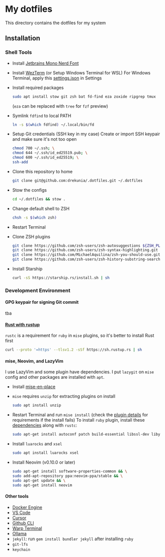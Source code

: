 # My dotfiles

This directory contains the dotfiles for my system

## Installation

### Shell Tools

- Install [Jetbrains Mono Nerd Font](https://www.jetbrains.com/lp/mono/)

- Install [WezTerm](https://wezfurlong.org/wezterm/install/linux.html#using-the-apt-repo) (or Setup Windows Terminal for WSL)
  For Windows Terminal, apply this [settings.json](https://gist.github.com/drekunia/8eb6db8024bdc668d7ccece28a820109) in Settings

- Install required packages
  ```bash
  sudo apt install stow git zsh bat fd-find eza zoxide ripgrep tmux
  ```
  (`eza` can be replaced with `tree` for `fzf` preview)

- Symlink `fdfind` to local PATH 
  ```bash
  ln -s $(which fdfind) ~/.local/bin/fd
  ```

- Setup Git credentials (SSH key in my case)
  Create or import SSH keypair and make sure it's not too open
  ```bash
  chmod 700 ~/.ssh; \
  chmod 644 ~/.ssh/id_ed25519.pub; \
  chmod 600 ~/.ssh/id_ed25519; \
  ssh-add
  ```

- Clone this repository to home
  ```bash
  git clone git@github.com:drekunia/.dotfiles.git ~/.dotfiles
  ```

- Stow the configs
  ```bash
  cd ~/.dotfiles && stow .
  ```

- Change default shell to ZSH
  ```bash
  chsh -s $(which zsh)
  ```

- Restart Terminal

- Clone ZSH plugins
  ```bash
  git clone https://github.com/zsh-users/zsh-autosuggestions ${ZSH_PLUGINS:-~/.zsh/plugins}/zsh-autosuggestions; \
  git clone https://github.com/zsh-users/zsh-syntax-highlighting.git ${ZSH_PLUGINS:-~/.zsh/plugins}/zsh-syntax-highlighting; \
  git clone https://github.com/MichaelAquilina/zsh-you-should-use.git ${ZSH_PLUGINS:-~/.zsh/plugins}/you-should-use; \
  git clone https://github.com/zsh-users/zsh-history-substring-search.git ${ZSH_PLUGINS:-~/.zsh/plugins}/zsh-history-substring-search
  ```

- Install Starship
  ```bash
  curl -sS https://starship.rs/install.sh | sh
  ```

### Development Environment

#### GPG keypair for signing Git commit
tba

#### [Rust with rustup](https://www.rust-lang.org/tools/install)
`rustc` is a requirement for `ruby` in `mise` plugins, so it's better to install Rust first
```bash
curl --proto '=https' --tlsv1.2 -sSf https://sh.rustup.rs | sh
```

#### mise, Neovim, and LazyVim
I use LazyVim and some plugin have dependencies. I put `lazygit` on `mise` config and other packages are installed with `apt`.

- Install [mise-en-place](https://mise.jdx.dev/installing-mise.html#apt)

- `mise` requires `unzip` for extracting plugins on install
  ```bash
  sudo apt install unzip
  ```

- Restart Terminal and run `mise install`
  (check the [plugin details](https://mise.jdx.dev/plugins.html) for requirements if the install fails)
  To install `ruby` plugin, install these [dependencies](https://github.com/rbenv/ruby-build/wiki#ubuntudebianmint) along with `rustc`:
  ```bash
  sudo apt-get install autoconf patch build-essential libssl-dev libyaml-dev libreadline6-dev zlib1g-dev libgmp-dev libncurses5-dev libffi-dev libgdbm6 libgdbm-dev libdb-dev uuid-dev
  ```

- Install `luarocks` and `xsel`
  ```bash
  sudo apt install luarocks xsel
  ```

- Install Neovim (v0.10.0 or later)
  ```bash
  sudo apt-get install software-properties-common && \
  sudo add-apt-repository ppa:neovim-ppa/stable && \
  sudo apt-get update && \
  sudo apt-get install neovim
  ```

#### Other tools
- [Docker Engine](https://docs.docker.com/engine/install/ubuntu/)
- [VS Code](https://code.visualstudio.com/docs/setup/linux)
- [Cursor](https://www.cursor.com/)
- [Github CLI](https://github.com/cli/cli/blob/trunk/docs/install_linux.md)
- [Warp Terminal](https://docs.warp.dev/getting-started/getting-started-with-warp)
- [Ollama](https://github.com/ollama/ollama?tab=readme-ov-file#linux)
- `jekyll`: run `gem install bundler jekyll` after installing `ruby`
- `git-lfs`
- `keychain`
